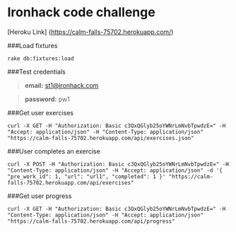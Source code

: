 # Ironhack code challenge

[Heroku Link] (https://calm-falls-75702.herokuapp.com/)

###Load fixtures
```
rake db:fixtures:load
```

###Test credentials

>**email:** st1@ironhack.com

>**password:** pw1


###Get user exercises
```
curl -X GET -H "Authorization: Basic c3QxQGlyb25oYWNrLmNvbTpwdzE=" -H "Accept: application/json" -H "Content-Type: application/json" "https://calm-falls-75702.herokuapp.com/api/exercises.json"
```

###User completes an exercise
```
curl -X POST -H "Authorization: Basic c3QxQGlyb25oYWNrLmNvbTpwdzE=" -H "Content-Type: application/json" -H "Accept: application/json" -d '{ "pre_work_id": 1, "url": "url1", "completed": 1 }' "https://calm-falls-75702.herokuapp.com/api/exercises"
```

###Get user progress
```
curl -X GET -H "Authorization: Basic c3QxQGlyb25oYWNrLmNvbTpwdzE=" -H "Content-Type: application/json" -H "Accept: application/json" "https://calm-falls-75702.herokuapp.com/api/progress"
```